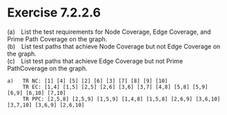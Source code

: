 # Exercise 7.2.2.6
(a) List the test requirements for Node Coverage, Edge Coverage,
and Prime Path Coverage on the graph.<br>
(b) List test paths that achieve Node Coverage but not Edge
Coverage on the graph.<br>
(c) List test paths that achieve Edge Coverage but not Prime PathCoverage on the graph.
```
a)   TR NC: [1] [4] [5] [2] [6] [3] [7] [8] [9] [10]
     TR EC: [1,4] [1,5] [2,5] [2,6] [3,6] [3,7] [4,8] [5,8] [5,9] [6,9] [6,10] [7,10]
     TR PPC: [2,5,8] [2,5,9] [1,5,9] [1,4,8] [1,5,8] [2,6,9] [3,6,10] [3,7,10] [3,6,9] [2,6,10]
```

